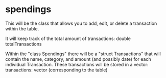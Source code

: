 # spendings
This will be the class that allows you to add, edit, or delete a transaction within the table. 

It will keep track of the total amount of transactions: double totalTransactions

Within the "class Spendings" there will be a "struct Transactions" that will contain the name, category, and amount (and possibly date)
for each individual Transaction. 
These transactions will be stored in a vector: transactions: vector<Transactions> (corresponding to the table)

